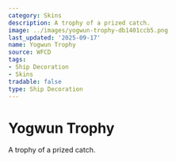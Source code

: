 ```yaml
---
category: Skins
description: A trophy of a prized catch.
image: ../images/yogwun-trophy-db1401ccb5.png
last_updated: '2025-09-17'
name: Yogwun Trophy
source: WFCD
tags:
- Ship Decoration
- Skins
tradable: false
type: Ship Decoration
---
```


# Yogwun Trophy

A trophy of a prized catch.

